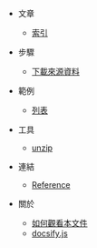 
* 文章
	* [索引](all.md)

* 步驟
	* [下載來源資料](howto-download-and-extract.md)

* 範例
	* [列表](demo.md)

* 工具
	* [unzip](package-unzip.md)

* 連結
	* [Reference](reference.md)

* 關於
	* [如何觀看本文件](howto-read.md)
	* [docsify.js](docsify.md)
